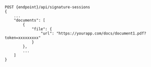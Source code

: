 ﻿```plaintext
POST {endpoint}/api/signature-sessions
{
	...
	"documents": [
		{
			"file": {
				"url": "https://yourapp.com/docs/document1.pdf?token=xxxxxxxxx"
			}
		},
		...
	]
}
```
